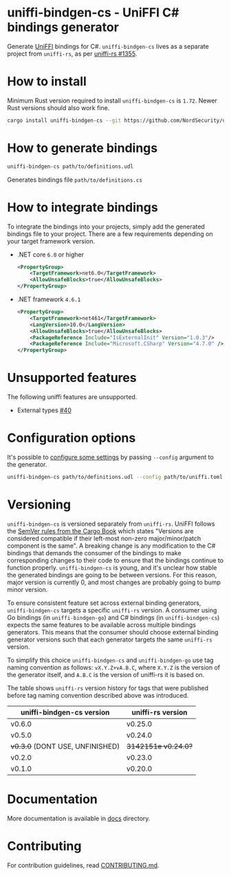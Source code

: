 # uniffi-bindgen-cs - UniFFI C# bindings generator

Generate [UniFFI](https://github.com/mozilla/uniffi-rs) bindings for C#. `uniffi-bindgen-cs` lives
as a separate project from `uniffi-rs`, as per
[uniffi-rs #1355](https://github.com/mozilla/uniffi-rs/issues/1355).

# How to install

Minimum Rust version required to install `uniffi-bindgen-cs` is `1.72`.
Newer Rust versions should also work fine.

```bash
cargo install uniffi-bindgen-cs --git https://github.com/NordSecurity/uniffi-bindgen-cs --tag v0.8.4+v0.25.0
```

# How to generate bindings

```bash
uniffi-bindgen-cs path/to/definitions.udl
```
Generates bindings file `path/to/definitions.cs`

# How to integrate bindings

To integrate the bindings into your projects, simply add the generated bindings file to your project.
There are a few requirements depending on your target framework version.

- .NET core `6.0` or higher
    ```xml
    <PropertyGroup>
        <TargetFramework>net6.0</TargetFramework>
        <AllowUnsafeBlocks>true</AllowUnsafeBlocks>
    </PropertyGroup>
    ```

- .NET framework `4.6.1`
    ```xml
    <PropertyGroup>
        <TargetFramework>net461</TargetFramework>
        <LangVersion>10.0</LangVersion>
        <AllowUnsafeBlocks>true</AllowUnsafeBlocks>
        <PackageReference Include="IsExternalInit" Version="1.0.3"/>
        <PackageReference Include="Microsoft.CSharp" Version="4.7.0" />
    </PropertyGroup>
    ```

# Unsupported features

The following uniffi features are unsupported.

- External types [#40](https://github.com/NordSecurity/uniffi-bindgen-cs/issues/40)

# Configuration options

It's possible to [configure some settings](docs/CONFIGURATION.md) by passing `--config`
argument to the generator.
```bash
uniffi-bindgen-cs path/to/definitions.udl --config path/to/uniffi.toml
```

# Versioning

`uniffi-bindgen-cs` is versioned separately from `uniffi-rs`. UniFFI follows the [SemVer rules from
the Cargo Book](https://doc.rust-lang.org/cargo/reference/resolver.html#semver-compatibility)
which states "Versions are considered compatible if their left-most non-zero
major/minor/patch component is the same". A breaking change is any modification to the C# bindings
that demands the consumer of the bindings to make corresponding changes to their code to ensure that
the bindings continue to function properly. `uniffi-bindgen-cs` is young, and it's unclear how stable
the generated bindings are going to be between versions. For this reason, major version is currently
0, and most changes are probably going to bump minor version.

To ensure consistent feature set across external binding generators, `uniffi-bindgen-cs` targets
a specific `uniffi-rs` version. A consumer using Go bindings (in `uniffi-bindgen-go`) and C#
bindings (in `uniffi-bindgen-cs`) expects the same features to be available across multiple bindings
generators. This means that the consumer should choose external binding generator versions such that
each generator targets the same `uniffi-rs` version.

To simplify this choice `uniffi-bindgen-cs` and `uniffi-bindgen-go` use tag naming convention
as follows: `vX.Y.Z+vA.B.C`, where `X.Y.Z` is the version of the generator itself, and `A.B.C` is
the version of uniffi-rs it is based on.

The table shows `uniffi-rs` version history for tags that were published before tag naming convention described above was introduced.

| uniffi-bindgen-cs version                | uniffi-rs version                                |
|------------------------------------------|--------------------------------------------------|
| v0.6.0                                   | v0.25.0                                          |
| v0.5.0                                   | v0.24.0                                          |
| ~~v0.3.0~~ (DONT USE, UNFINISHED)        | ~~3142151e v0.24.0?~~                            |
| v0.2.0                                   | v0.23.0                                          |
| v0.1.0                                   | v0.20.0                                          |

# Documentation

More documentation is available in [docs](docs) directory.

# Contributing

For contribution guidelines, read [CONTRIBUTING.md](CONTRIBUTING.md).
